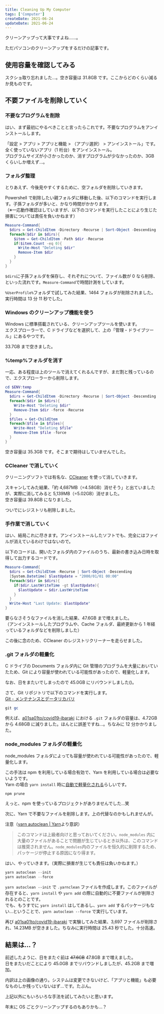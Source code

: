 ```yaml
---
title: Cleaning Up My Computer
tags: ['Computer']
createDate: 2021-06-24
updateDate: 2021-06-24
---
```


クリーンアップって大事ですよね......。

ただパソコンのクリーンアップをするだけの記事です。

## 使用容量を確認してみる

スクショ取り忘れました...。空き容量は 31.8GB です。ここからどのくらい減るか見ものです。

## 不要ファイルを削除していく

### 不要なプログラムを削除

はい、まず最初にやるべきことと言ったらこれです。不要なプログラムをアンインストールします。

「設定 > アプリ > アプリと機能 > （アプリ選択） > アンインストール」です。全く使っていないアプリ（1 桁台）をアンインストール。<br>
プログラムサイズが小さかったのか、消すプログラムが少なかったのか、3GB くらいしか増えず...。

### フォルダ整理

とりあえず、今後見やすくするために、空フォルダを削除していきます。

Powershell で削除したい親フォルダに移動した後、以下のコマンドを実行します。子孫フォルダが多いと、かなり時間がかかります。<br>
（※一応動作確認はしていますが、以下のコマンドを実行したことにより生じた損害については責任を負いかねます）

```powershell
Measure-Command{
  $dirs = Get-ChildItem -Directory -Recurse | Sort-Object -Descending
  foreach($dir in $dirs){
    $item = Get-ChildItem -Path $dir -Recurse
    if($item.Count -eq 0){
      Write-Host "Deleting $dir"
      Remove-Item $dir
    }
  }
}
```

`$dirs`に子孫フォルダを保存し、それぞれについて、ファイル数が 0 なら削除、といった流れです。`Measure-Command`で時間計測をしています。

`%UserProfile%`フォルダで試してみた結果、1464 フォルダが削除されました。実行時間は 13 分 11 秒でした。

### Windows のクリーンアップ機能を使う

Windows に標準搭載されている、クリーンアップツールを使います。<br>
エクスプローラーで、C ドライブなどを選択して、上の「管理・ドライブツール」にあるやつです。

<webp-image src="/images/blog/2021/06/cleaning-up/01" ext="png" alt="2GB増やせるみたい"></webp-image>

33.7GB まで空きました。

### %temp%フォルダを消す

一応、ある程度は上のツールで消えてくれるんですが、まだ割と残っているので、エクスプローラーから削除します。

```powershell
cd $ENV:temp
Measure-Command{
  $dirs = Get-ChildItem -Directory -Recurse | Sort-Object -Descending
  foreach($dir in $dirs){
    Write-Host "Deleting $dir"
    Remove-Item $dir -force -Recurse
  }
  $files = Get-ChildItem
  foreach($file in $files){
    Write-Host "Deleting $file"
    Remove-Item $file -force
  }
}
```

空き容量は 35.3GB です。そこまで期待はしていませんでした。

### CCleaner で消していく

クリーニングソフトでは有名な、[CCleaner](https://www.ccleaner.com/) を使って消していきます。

<webp-image src="/images/blog/2021/06/cleaning-up/02" ext="png" alt="CCleanerでCustom Cleanしてみる"></webp-image>

スキャンしてみた結果、「約 4,687MB（=4.58GB）消せそう」と出ていましたが、実際に消してみると 5,139MB（=5.02GB）消せました。<br>空き容量は 39.8GB になりました。

ついでにレジストリも削除しました。

### 手作業で消していく

はい、結局これに尽きます。アンインストールしたソフトでも、完全にはファイルが消えているわけではないので。

以下のコードは、開いたフォルダ内のファイルのうち、最新の書き込み日時を取得して出力するコードです。

```powershell
Measure-Command{
  $dirs = Get-ChildItem -Recurse | Sort-Object -Descending
  [System.Datetime] $lastUpdate = "2000/01/01 00:00"
  foreach($dir in $dirs){
    if($dir.LastWriteTime -gt $lastUpdate){
      $lastUpdate = $dir.LastWriteTime
    }
  }
  Write-Host "Last Update: $lastUpdate"
}
```

要らなさそうなファイルを消した結果、47.6GB まで増えました。<br>
（アンインストールしたプログラムや、Cache フォルダ、最終更新から 1 年経っているフォルダなどを削除しました）

この後に念のため、CCleaner のレジストリクリーナーを走らせました。

### .git フォルダの軽量化

C ドライブの Documents フォルダ内に Git 管理のプログラムを大量においていたため、Git により容量が使われている可能性があったので、軽量化します。

なお、日をまたいでしまったので 45.0GB にリバウンドしました()。

さて、Git リポジトリで以下のコマンドを実行します。<br>
[Git - メンテナンスとデータリカバリ](https://git-scm.com/book/ja/v2/Git%E3%81%AE%E5%86%85%E5%81%B4-%E3%83%A1%E3%83%B3%E3%83%86%E3%83%8A%E3%83%B3%E3%82%B9%E3%81%A8%E3%83%87%E3%83%BC%E3%82%BF%E3%83%AA%E3%82%AB%E3%83%90%E3%83%AA)

```powershell
git gc
```

例えば、[a01sa01to/covid19-ibaraki](https://github.com/a01sa01to/covid19-ibaraki) における `.git` フォルダの容量は、4.72GB から 4.68GB に減りました。ほんとに誤差ですね...。ちなみに 12 分かかりました。

### node_modules フォルダの軽量化

node_modules フォルダによっても容量が使われている可能性があったので、軽量化します。

この手法は npm を利用している場合有効で、Yarn を利用している場合は必要ないようです。<br>
Yarn の場合 `yarn install` 時に[自動で軽量化される](https://classic.yarnpkg.com/en/docs/cli/prune/)らしいです。

```powershell
npm prune
```

えっと、npm を使っているプロジェクトがありませんでした...笑

次に、Yarn で不要なファイルを削除します。上の代替なのかもしれませんが。

注意（[yarn autoclean | Yarn](https://classic.yarnpkg.com/en/docs/cli/autoclean)より意訳）

> このコマンドは上級者向けと思っておいてください。`node_modules` 内に大量のファイルがあることで問題が生じているとき以外は、このコマンドは推奨されません。`node_modules`内のファイルを恒久的に削除するため、パッケージが停止する原因になり得ます。

はい、やっていきます。（実際に損害が生じても責任は負いかねます。）

```powershell
yarn autoclean --init
yarn autoclean --force
```

`yarn autoclean --init` で `.yarnclean` ファイルを作成します。このファイルが存在すると、`yarn install` や `yarn add` の際に自動的に不要ファイルが削除されるとのことです。<br>
でも、もうすでに `yarn install` はしてあるし、`yarn add` するパッケージもない...ということで、`yarn autoclean --force` で実行しています。

再び [a01sa01to/covid19-ibaraki](https://github.com/a01sa01to/covid19-ibaraki) で実験してみた結果、3,697 ファイルが削除され、14.23MB が空きました。ちなみに実行時間は 25.43 秒でした。十分高速。

## 結果は...？

前述したように、日をまたぐ前は ~~47.6GB~~ 47.8GB まで増えました。<br>
日をまたいだことにより 45.0GB までリバウンドしましたが、45.2GB まで増加。

<webp-image src="/images/blog/2021/06/cleaning-up/03" ext="png" alt="47.8GBに増えた！"></webp-image>

内訳は上の画像の通り。システムは変更できないけど、「アプリと機能」も必要なものしか残っていないはず...です。たぶん。

上記以外にもいろいろな手法を試してみたいと思います。

年末に OS ごとクリーンアップするのもありかも...？
